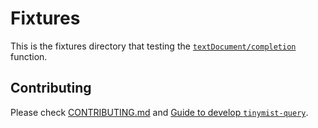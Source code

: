 
# Fixtures

This is the fixtures directory that testing the [`textDocument/completion`](/crates/tinymist-query/src/completion.rs) function. 

## Contributing

Please check [CONTRIBUTING.md](/CONTRIBUTING.md) and [Guide to develop `tinymist-query`](/docs/dev-guide/tinymist-query.md#testing-analyzers).
